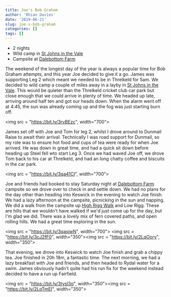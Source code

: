 ```yaml
---
title: Joe's Bob Graham
author: 'Rhian Davies'
date: '2019-06-21'
slug: joe-s-bob-graham
categories: []
tags: []
---
```


* 2 nights
* Wild camp in [St Johns in the Vale](https://goo.gl/maps/bQ3EpMrFvesWqcAJA)
* Campsite at [Dalebottom Farm](https://goo.gl/maps/BjWbxwohfahLrXt16)

The weekend of the longest day of the year is always a popular time for Bob Graham attempts, and this year Joe decided to give it a go. James was supporting Leg 2 which meant we needed to be in Threlkeld for 5am. We decided to wild camp a couple of miles away in a layby in [St Johns in the Vale](https://goo.gl/maps/bQ3EpMrFvesWqcAJA). This would be quieter than the Threlkeld cricket club car park but close enough that we could arrive in plenty of time. We headed up late, arriving around half ten and got our heads down. When the alarm went off at 4:45, the sun was already coming up and the fog was just starting burn off.

<img src = "https://bit.ly/3rvBEzc", width="700"> 

James set off with Joe and Tom for leg 2, whilst I drove around to Dunmail Raise to await their arrival. Technically I was road support for Dunmail, so my role was to ensure hot food and cups of tea were ready for when Joe arrived. He was down in great time, and had a quick sit down before heading up Steel fell wto start Leg 3. Once we had waved Joe off, we drove Tom back to his car at Threlkeld, and had an long chatty coffee and biscuits in the car park. 

<img src = "https://bit.ly/3qa41CI", width="700"> 

Joe and friends had booked to stay Saturday night at [Dalebottom Farm](https://goo.gl/maps/BjWbxwohfahLrXt16) campsite so we drove over to check in and settle down. We had no plans for the day other than heading into Keswick in the evening to watch Joe finish. 
We had a lazy afternoon at the campsite, picnicking in the sun and napping. We did a walk from the campsite up [High Rigg Walk](https://www.strava.com/activities/2474704383) and Low Rigg. These are hills that we wouldn't have walked if we'd just come up for the day, but I'm glad we did. There was a lovely mix of fern covered paths, and open rolling hills. We had a great time exploring in the sun.

<img src = "https://bit.ly/3qasjwN", width="700"> 
<img src = "https://bit.ly/3cJ2fF0", width="350"><img src = "https://bit.ly/2LqOory", width="350"> 

That evening, we drove into Keswick to watch Joe finish and grab a chippy tea. Joe finished in 20h 18m, a fantastic time. The next morning, we had a lazy breakfast with Joe and friends, and then headed to Rydal water for a swim. James obviously hadn't quite had his run fix for the weekend instead decided to have a run up Fairfield.

<img src = "https://bit.ly/3tysl3q", width="350"><img src = "https://bit.ly/2LqTmEI", width="350"> 


